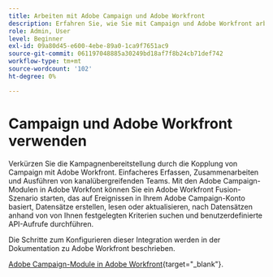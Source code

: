 ```yaml
---
title: Arbeiten mit Adobe Campaign und Adobe Workfront
description: Erfahren Sie, wie Sie mit Campaign und Adobe Workfront arbeiten.
role: Admin, User
level: Beginner
exl-id: 09a80d45-e600-4ebe-89a0-1ca9f7651ac9
source-git-commit: 061197048885a30249bd18af7f8b24cb71def742
workflow-type: tm+mt
source-wordcount: '102'
ht-degree: 0%

---
```


# Campaign und Adobe Workfront verwenden

Verkürzen Sie die Kampagnenbereitstellung durch die Kopplung von Campaign mit Adobe Workfront. Einfacheres Erfassen, Zusammenarbeiten und Ausführen von kanalübergreifenden Teams. Mit den Adobe Campaign-Modulen in Adobe Workfont können Sie ein Adobe Workfront Fusion-Szenario starten, das auf Ereignissen in Ihrem Adobe Campaign-Konto basiert, Datensätze erstellen, lesen oder aktualisieren, nach Datensätzen anhand von von Ihnen festgelegten Kriterien suchen und benutzerdefinierte API-Aufrufe durchführen.


Die Schritte zum Konfigurieren dieser Integration werden in der Dokumentation zu Adobe Workfront beschrieben.


[Adobe Campaign-Module in Adobe Workfront](https://experienceleague.adobe.com/docs/workfront/using/adobe-workfront-fusion/fusion-apps-and-modules/adobe-campaign-classic-connector.html){target="_blank"}.
